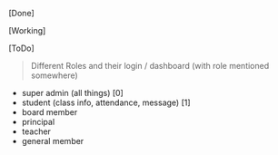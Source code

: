 [Done]

[Working]

[ToDo]

> Different Roles and their login / dashboard (with role mentioned somewhere)
- super admin (all things) [0]
- student (class info, attendance, message) [1]
- board member
- principal
- teacher
- general member
